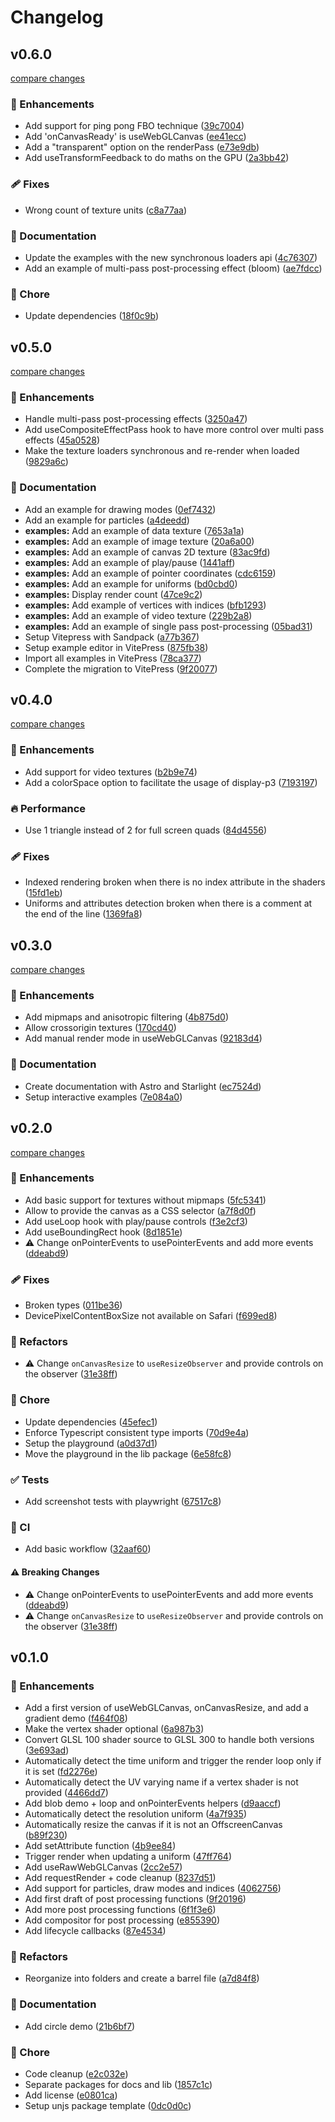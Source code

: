 # Changelog

## v0.6.0

[compare changes](https://github.com/jsulpis/usegl/compare/v0.5.0...v0.6.0)

### 🚀 Enhancements

- Add support for ping pong FBO technique ([39c7004](https://github.com/jsulpis/usegl/commit/39c7004))
- Add 'onCanvasReady' is useWebGLCanvas ([ee41ecc](https://github.com/jsulpis/usegl/commit/ee41ecc))
- Add a "transparent" option on the renderPass ([e73e9db](https://github.com/jsulpis/usegl/commit/e73e9db))
- Add useTransformFeedback to do maths on the GPU ([2a3bb42](https://github.com/jsulpis/usegl/commit/2a3bb42))

### 🩹 Fixes

- Wrong count of texture units ([c8a77aa](https://github.com/jsulpis/usegl/commit/c8a77aa))

### 📖 Documentation

- Update the examples with the new synchronous loaders api ([4c76307](https://github.com/jsulpis/usegl/commit/4c76307))
- Add an example of multi-pass post-processing effect (bloom) ([ae7fdcc](https://github.com/jsulpis/usegl/commit/ae7fdcc))

### 🏡 Chore

- Update dependencies ([18f0c9b](https://github.com/jsulpis/usegl/commit/18f0c9b))

## v0.5.0

[compare changes](https://github.com/jsulpis/usegl/compare/v0.4.0...v0.5.0)

### 🚀 Enhancements

- Handle multi-pass post-processing effects ([3250a47](https://github.com/jsulpis/usegl/commit/3250a47))
- Add useCompositeEffectPass hook to have more control over multi pass effects ([45a0528](https://github.com/jsulpis/usegl/commit/45a0528))
- Make the texture loaders synchronous and re-render when loaded ([9829a6c](https://github.com/jsulpis/usegl/commit/9829a6c))

### 📖 Documentation

- Add an example for drawing modes ([0ef7432](https://github.com/jsulpis/usegl/commit/0ef7432))
- Add an example for particles ([a4deedd](https://github.com/jsulpis/usegl/commit/a4deedd))
- **examples:** Add an example of data texture ([7653a1a](https://github.com/jsulpis/usegl/commit/7653a1a))
- **examples:** Add an example of image texture ([20a6a00](https://github.com/jsulpis/usegl/commit/20a6a00))
- **examples:** Add an example of canvas 2D texture ([83ac9fd](https://github.com/jsulpis/usegl/commit/83ac9fd))
- **examples:** Add an example of play/pause ([1441aff](https://github.com/jsulpis/usegl/commit/1441aff))
- **examples:** Add an example of pointer coordinates ([cdc6159](https://github.com/jsulpis/usegl/commit/cdc6159))
- **examples:** Add an example for uniforms ([bd0cbd0](https://github.com/jsulpis/usegl/commit/bd0cbd0))
- **examples:** Display render count ([47ce9c2](https://github.com/jsulpis/usegl/commit/47ce9c2))
- **examples:** Add example of vertices with indices ([bfb1293](https://github.com/jsulpis/usegl/commit/bfb1293))
- **examples:** Add an example of video texture ([229b2a8](https://github.com/jsulpis/usegl/commit/229b2a8))
- **examples:** Add an example of single pass post-processing ([05bad31](https://github.com/jsulpis/usegl/commit/05bad31))
- Setup Vitepress with Sandpack ([a77b367](https://github.com/jsulpis/usegl/commit/a77b367))
- Setup example editor in VitePress ([875fb38](https://github.com/jsulpis/usegl/commit/875fb38))
- Import all examples in VitePress ([78ca377](https://github.com/jsulpis/usegl/commit/78ca377))
- Complete the migration to VitePress ([9f20077](https://github.com/jsulpis/usegl/commit/9f20077))

## v0.4.0

[compare changes](https://github.com/jsulpis/usegl/compare/v0.3.0...v0.4.0)

### 🚀 Enhancements

- Add support for video textures ([b2b9e74](https://github.com/jsulpis/usegl/commit/b2b9e74))
- Add a colorSpace option to facilitate the usage of display-p3 ([7193197](https://github.com/jsulpis/usegl/commit/7193197))

### 🔥 Performance

- Use 1 triangle instead of 2 for full screen quads ([84d4556](https://github.com/jsulpis/usegl/commit/84d4556))

### 🩹 Fixes

- Indexed rendering broken when there is no index attribute in the shaders ([15fd1eb](https://github.com/jsulpis/usegl/commit/15fd1eb))
- Uniforms and attributes detection broken when there is a comment at the end of the line ([1369fa8](https://github.com/jsulpis/usegl/commit/1369fa8))

## v0.3.0

[compare changes](https://github.com/jsulpis/usegl/compare/v0.2.0...v0.3.0)

### 🚀 Enhancements

- Add mipmaps and anisotropic filtering ([4b875d0](https://github.com/jsulpis/usegl/commit/4b875d0))
- Allow crossorigin textures ([170cd40](https://github.com/jsulpis/usegl/commit/170cd40))
- Add manual render mode in useWebGLCanvas ([92183d4](https://github.com/jsulpis/usegl/commit/92183d4))

### 📖 Documentation

- Create documentation with Astro and Starlight ([ec7524d](https://github.com/jsulpis/usegl/commit/ec7524d))
- Setup interactive examples ([7e084a0](https://github.com/jsulpis/usegl/commit/7e084a0))

## v0.2.0

[compare changes](https://github.com/jsulpis/usegl/compare/v0.1.0...v0.2.0)

### 🚀 Enhancements

- Add basic support for textures without mipmaps ([5fc5341](https://github.com/jsulpis/usegl/commit/5fc5341))
- Allow to provide the canvas as a CSS selector ([a7f8d0f](https://github.com/jsulpis/usegl/commit/a7f8d0f))
- Add useLoop hook with play/pause controls ([f3e2cf3](https://github.com/jsulpis/usegl/commit/f3e2cf3))
- Add useBoundingRect hook ([8d1851e](https://github.com/jsulpis/usegl/commit/8d1851e))
- ⚠️ Change onPointerEvents to usePointerEvents and add more events ([ddeabd9](https://github.com/jsulpis/usegl/commit/ddeabd9))

### 🩹 Fixes

- Broken types ([011be36](https://github.com/jsulpis/usegl/commit/011be36))
- DevicePixelContentBoxSize not available on Safari ([f699ed8](https://github.com/jsulpis/usegl/commit/f699ed8))

### 💅 Refactors

- ⚠️ Change `onCanvasResize` to `useResizeObserver` and provide controls on the observer ([31e38ff](https://github.com/jsulpis/usegl/commit/31e38ff))

### 🏡 Chore

- Update dependencies ([45efec1](https://github.com/jsulpis/usegl/commit/45efec1))
- Enforce Typescript consistent type imports ([70d9e4a](https://github.com/jsulpis/usegl/commit/70d9e4a))
- Setup the playground ([a0d37d1](https://github.com/jsulpis/usegl/commit/a0d37d1))
- Move the playground in the lib package ([6e58fc8](https://github.com/jsulpis/usegl/commit/6e58fc8))

### ✅ Tests

- Add screenshot tests with playwright ([67517c8](https://github.com/jsulpis/usegl/commit/67517c8))

### 🤖 CI

- Add basic workflow ([32aaf60](https://github.com/jsulpis/usegl/commit/32aaf60))

#### ⚠️ Breaking Changes

- ⚠️ Change onPointerEvents to usePointerEvents and add more events ([ddeabd9](https://github.com/jsulpis/usegl/commit/ddeabd9))
- ⚠️ Change `onCanvasResize` to `useResizeObserver` and provide controls on the observer ([31e38ff](https://github.com/jsulpis/usegl/commit/31e38ff))

## v0.1.0

### 🚀 Enhancements

- Add a first version of useWebGLCanvas, onCanvasResize, and add a gradient demo ([f464f08](https://github.com/jsulpis/usegl/commit/f464f08))
- Make the vertex shader optional ([6a987b3](https://github.com/jsulpis/usegl/commit/6a987b3))
- Convert GLSL 100 shader source to GLSL 300 to handle both versions ([3e693ad](https://github.com/jsulpis/usegl/commit/3e693ad))
- Automatically detect the time uniform and trigger the render loop only if it is set ([fd2276e](https://github.com/jsulpis/usegl/commit/fd2276e))
- Automatically detect the UV varying name if a vertex shader is not provided ([4466dd7](https://github.com/jsulpis/usegl/commit/4466dd7))
- Add blob demo + loop and onPointerEvents helpers ([d9aaccf](https://github.com/jsulpis/usegl/commit/d9aaccf))
- Automatically detect the resolution uniform ([4a7f935](https://github.com/jsulpis/usegl/commit/4a7f935))
- Automatically resize the canvas if it is not an OffscreenCanvas ([b89f230](https://github.com/jsulpis/usegl/commit/b89f230))
- Add setAttribute function ([4b9ee84](https://github.com/jsulpis/usegl/commit/4b9ee84))
- Trigger render when updating a uniform ([47ff764](https://github.com/jsulpis/usegl/commit/47ff764))
- Add useRawWebGLCanvas ([2cc2e57](https://github.com/jsulpis/usegl/commit/2cc2e57))
- Add requestRender + code cleanup ([8237d51](https://github.com/jsulpis/usegl/commit/8237d51))
- Add support for particles, draw modes and indices ([4062756](https://github.com/jsulpis/usegl/commit/4062756))
- Add first draft of post processing functions ([9f20196](https://github.com/jsulpis/usegl/commit/9f20196))
- Add more post processing functions ([6f1f3e6](https://github.com/jsulpis/usegl/commit/6f1f3e6))
- Add compositor for post processing ([e855390](https://github.com/jsulpis/usegl/commit/e855390))
- Add lifecycle callbacks ([87e4534](https://github.com/jsulpis/usegl/commit/87e4534))

### 💅 Refactors

- Reorganize into folders and create a barrel file ([a7d84f8](https://github.com/jsulpis/usegl/commit/a7d84f8))

### 📖 Documentation

- Add circle demo ([21b6bf7](https://github.com/jsulpis/usegl/commit/21b6bf7))

### 🏡 Chore

- Code cleanup ([e2c032e](https://github.com/jsulpis/usegl/commit/e2c032e))
- Separate packages for docs and lib ([1857c1c](https://github.com/jsulpis/usegl/commit/1857c1c))
- Add license ([e0801ca](https://github.com/jsulpis/usegl/commit/e0801ca))
- Setup unjs package template ([0dc0d0c](https://github.com/jsulpis/usegl/commit/0dc0d0c))
